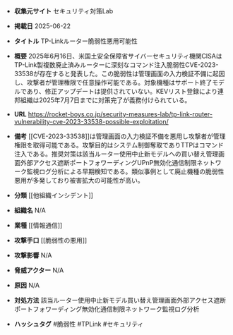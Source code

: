 - **収集元サイト**
セキュリティ対策Lab

- **掲載日**
2025-06-22

- **タイトル**
TP-Linkルーター脆弱性悪用可能性

- **概要**
2025年6月16日、米国土安全保障省サイバーセキュリティ機関CISAはTP-Link製複数廃止済みルーターに深刻なコマンド注入脆弱性CVE-2023-33538が存在すると発表した。この脆弱性は管理画面の入力検証不備に起因し、攻撃者が管理権限で任意操作可能である。対象機種はサポート終了モデルであり、修正アップデートは提供されていない。KEVリスト登録により連邦組織は2025年7月7日までに対策完了が義務付けられている。

- **URL**
https://rocket-boys.co.jp/security-measures-lab/tp-link-router-vulnerability-cve-2023-33538-possible-exploitation/

- **備考**
[[CVE-2023-33538]]は管理画面の入力検証不備を悪用し攻撃者が管理権限を取得可能である。攻撃目的はシステム制御奪取でありTTPはコマンド注入である。推奨対策は該当ルーター使用中止新モデルへの買い替え管理画面外部アクセス遮断ポートフォワーディングUPnP無効化通信制限ネットワーク監視ログ分析による早期検知である。類似事例として廃止機種の脆弱性悪用が多発しており被害拡大の可能性が高い。

- **分類**
[[他組織インシデント]]

- **組織名**
N/A

- **業種**
[[情報通信]]

- **攻撃手口**
[[脆弱性の悪用]]

- **攻撃影響**
N/A

- **脅威アクター**
N/A

- **原因**
N/A

- **対処方法**
該当ルーター使用中止新モデル買い替え管理画面外部アクセス遮断ポートフォワーディング無効化通信制限ネットワーク監視ログ分析

- **ハッシュタグ**
#脆弱性 #TPLink #セキュリティ

